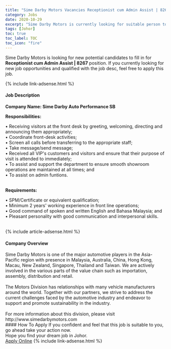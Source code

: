 ```yaml
---
title: "Sime Darby Motors Vacancies Receptionist cum Admin Assist | 8267" 
category: Jobs 
date: 2020-10-29 
excerpt: "Sime Darby Motors is currently looking for suitable person to fill in the Receptionist cum Admin Assist | 8267 which positioned at Johor" 
tags: [Johor] 
toc: true 
toc_label: TOC 
toc_icon: "fire" 
--- 
```


<p>Sime Darby Motors is looking for new potential candidates to fill in for <b>Receptionist cum Admin Assist | 8267</b> position. If you currently looking for new job opportunities and qualified with the job desc, feel free to apply this job.
</p>{% include link-adsense.html %} 
<div><div><h4>Job Description</h4></div><div><div><span><div><p><b>Company Name: Sime Darby Auto Performance SB</b></p><p><strong>Responsibilities:</strong></p><p>&#8226;&#160;Receiving visitors at the front desk by greeting, welcoming, directing and announcing them appropriately;<br>&#8226;&#160;Coordinate front-desk activities;<br>&#8226;&#160;Screen all calls before transferring to the appropriate staff;<br>&#8226;&#160;Take message/send message;<br>&#8226;&#160;Received all VIP's customers and visitors and ensure that their purpose of visit is attended to immediately;<br>&#8226;&#160;To assist and support the department to ensure smooth showroom operations are maintained at all times; and<br>&#8226;&#160;To assist on admin funtions.<br>&#160;</p><p><strong>Requirements:</strong></p><p>&#8226;&#160;SPM/Certificate or equivalent qualification;<br>&#8226;&#160;Minimum 2 years' working experience in front line operations;<br>&#8226;&#160;Good command of spoken and written English and Bahasa Malaysia; and<br>&#8226;&#160;Pleasant personality with good communication and interpersonal skills.<br>&#160;</p></div></span></div></div></div> 
{% include article-adsense.html %} 
<div><div><h4>Company Overview</h4></div><div><div><span><div><div>
	Sime Darby Motors is one of the major automotive players in the Asia-Pacific region with presence in Malaysia, Australia, China, Hong Kong, Macau, New Zealand, Singapore, Thailand and Taiwan. We are actively involved in the various parts of the value chain such as importation, assembly, distribution and retail.</div>
<div>
<br>
	The Motors Division has relationships with many vehicle manufacturers around the world. Together with our partners, we strive to address the current challenges faced by the automotive industry and endeavor to support and promote sustainability in the industry.</div>
<div>
<br>
	For more information about this division, please visit http://www.simedarbymotors.com</div></div></span></div></div></div> 
#### How To Apply 
If you confident and feel that this job is suitable to you, go ahead take your action now. <br/> 
Hope you find your dream job in Johor. <br/> 
<a href="https://www.jobstreet.com.my/en/job/receptionist-cum-admin-assist-%7C-8267-4413920?jobId=jobstreet-my-job-4413920&sectionRank=4&token=0~2cc9a854-a3d2-4d38-8ea0-3133aacf417d&fr=SRP%20View%20In%20New%20Ta" class="btn btn--info" target="_blank" rel="nofollow noopenner">Apply Online</a> 
{% include link-adsense.html %} 